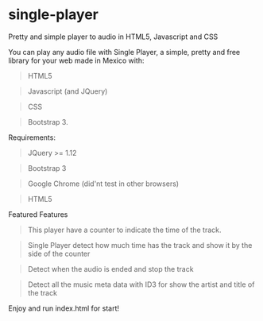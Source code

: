 # single-player
Pretty and simple player to audio in HTML5, Javascript and CSS

You can play any audio file with Single Player, a simple, pretty and free library for your web made in Mexico with:
  > HTML5
  
  > Javascript (and JQuery)
  
  > CSS
  
  > Bootstrap 3. 

Requirements:
  > JQuery >= 1.12
  
  > Bootstrap 3
  
  > Google Chrome (did'nt test in other browsers)
  
  > HTML5
  
Featured Features
  > This player have a counter to indicate the time of the track.
  
  > Single Player detect how much time has the track and show it by the side of the counter
  
  > Detect when the audio is ended and stop the track
  
  > Detect all the music meta data with ID3 for show the artist and title of the track
  
Enjoy and run index.html for start!

